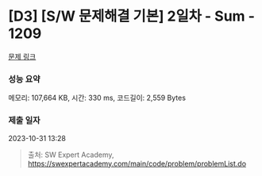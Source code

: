 # [D3] [S/W 문제해결 기본] 2일차 - Sum - 1209 

[문제 링크](https://swexpertacademy.com/main/code/problem/problemDetail.do?contestProbId=AV13_BWKACUCFAYh) 

### 성능 요약

메모리: 107,664 KB, 시간: 330 ms, 코드길이: 2,559 Bytes

### 제출 일자

2023-10-31 13:28



> 출처: SW Expert Academy, https://swexpertacademy.com/main/code/problem/problemList.do